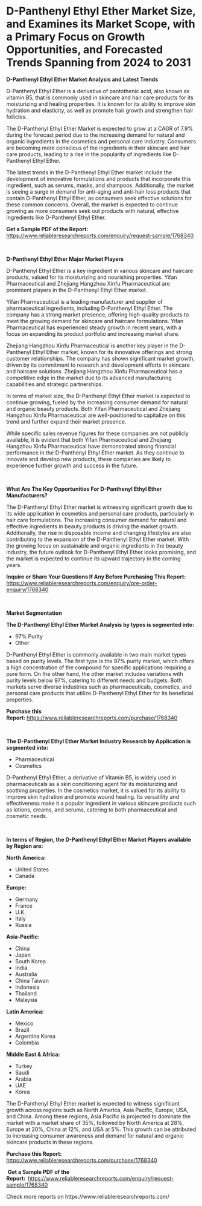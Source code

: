 <p><h1>D-Panthenyl Ethyl Ether Market Size, and Examines its Market Scope, with a Primary Focus on Growth Opportunities, and Forecasted Trends Spanning from 2024 to 2031</h1></p><p><strong>D-Panthenyl Ethyl Ether Market Analysis and Latest Trends</strong></p>
<p><p>D-Panthenyl Ethyl Ether is a derivative of pantothenic acid, also known as vitamin B5, that is commonly used in skincare and hair care products for its moisturizing and healing properties. It is known for its ability to improve skin hydration and elasticity, as well as promote hair growth and strengthen hair follicles.</p><p>The D-Panthenyl Ethyl Ether Market is expected to grow at a CAGR of 7.9% during the forecast period due to the increasing demand for natural and organic ingredients in the cosmetics and personal care industry. Consumers are becoming more conscious of the ingredients in their skincare and hair care products, leading to a rise in the popularity of ingredients like D-Panthenyl Ethyl Ether.</p><p>The latest trends in the D-Panthenyl Ethyl Ether market include the development of innovative formulations and products that incorporate this ingredient, such as serums, masks, and shampoos. Additionally, the market is seeing a surge in demand for anti-aging and anti-hair loss products that contain D-Panthenyl Ethyl Ether, as consumers seek effective solutions for these common concerns. Overall, the market is expected to continue growing as more consumers seek out products with natural, effective ingredients like D-Panthenyl Ethyl Ether.</p></p>
<p><strong>Get a Sample PDF of the Report:&nbsp;</strong> <a href="https://www.reliableresearchreports.com/enquiry/request-sample/1768340">https://www.reliableresearchreports.com/enquiry/request-sample/1768340</a></p>
<p>&nbsp;</p>
<p><strong>D-Panthenyl Ethyl Ether Major Market Players</strong></p>
<p><p>D-Panthenyl Ethyl Ether is a key ingredient in various skincare and haircare products, valued for its moisturizing and nourishing properties. Yifan Pharmaceutical and Zhejiang Hangzhou Xinfu Pharmaceutical are prominent players in the D-Panthenyl Ethyl Ether market.</p><p>Yifan Pharmaceutical is a leading manufacturer and supplier of pharmaceutical ingredients, including D-Panthenyl Ethyl Ether. The company has a strong market presence, offering high-quality products to meet the growing demand for skincare and haircare formulations. Yifan Pharmaceutical has experienced steady growth in recent years, with a focus on expanding its product portfolio and increasing market share.</p><p>Zhejiang Hangzhou Xinfu Pharmaceutical is another key player in the D-Panthenyl Ethyl Ether market, known for its innovative offerings and strong customer relationships. The company has shown significant market growth, driven by its commitment to research and development efforts in skincare and haircare solutions. Zhejiang Hangzhou Xinfu Pharmaceutical has a competitive edge in the market due to its advanced manufacturing capabilities and strategic partnerships.</p><p>In terms of market size, the D-Panthenyl Ethyl Ether market is expected to continue growing, fueled by the increasing consumer demand for natural and organic beauty products. Both Yifan Pharmaceutical and Zhejiang Hangzhou Xinfu Pharmaceutical are well-positioned to capitalize on this trend and further expand their market presence.</p><p>While specific sales revenue figures for these companies are not publicly available, it is evident that both Yifan Pharmaceutical and Zhejiang Hangzhou Xinfu Pharmaceutical have demonstrated strong financial performance in the D-Panthenyl Ethyl Ether market. As they continue to innovate and develop new products, these companies are likely to experience further growth and success in the future.</p></p>
<p>&nbsp;</p>
<p><strong>What Are The Key Opportunities For D-Panthenyl Ethyl Ether Manufacturers?</strong></p>
<p><p>The D-Panthenyl Ethyl Ether market is witnessing significant growth due to its wide application in cosmetics and personal care products, particularly in hair care formulations. The increasing consumer demand for natural and effective ingredients in beauty products is driving the market growth. Additionally, the rise in disposable income and changing lifestyles are also contributing to the expansion of the D-Panthenyl Ethyl Ether market. With the growing focus on sustainable and organic ingredients in the beauty industry, the future outlook for D-Panthenyl Ethyl Ether looks promising, and the market is expected to continue its upward trajectory in the coming years.</p></p>
<p><strong>Inquire or Share Your Questions If Any Before Purchasing This Report:</strong> <a href="https://www.reliableresearchreports.com/enquiry/pre-order-enquiry/1768340">https://www.reliableresearchreports.com/enquiry/pre-order-enquiry/1768340</a></p>
<p>&nbsp;</p>
<p><strong>Market Segmentation</strong></p>
<p><strong>The D-Panthenyl Ethyl Ether Market Analysis by types is segmented into:</strong></p>
<p><ul><li>97% Purity</li><li>Other</li></ul></p>
<p><p>D-Panthenyl Ethyl Ether is commonly available in two main market types based on purity levels. The first type is the 97% purity market, which offers a high concentration of the compound for specific applications requiring a pure form. On the other hand, the other market includes variations with purity levels below 97%, catering to different needs and budgets. Both markets serve diverse industries such as pharmaceuticals, cosmetics, and personal care products that utilize D-Panthenyl Ethyl Ether for its beneficial properties.</p></p>
<p><strong>Purchase this Report:&nbsp;</strong><a href="https://www.reliableresearchreports.com/purchase/1768340">https://www.reliableresearchreports.com/purchase/1768340</a></p>
<p>&nbsp;</p>
<p><strong>The D-Panthenyl Ethyl Ether Market Industry Research by Application is segmented into:</strong></p>
<p><ul><li>Pharmaceutical</li><li>Cosmetics</li></ul></p>
<p><p>D-Panthenyl Ethyl Ether, a derivative of Vitamin B5, is widely used in pharmaceuticals as a skin conditioning agent for its moisturizing and soothing properties. In the cosmetics market, it is valued for its ability to improve skin hydration and promote wound healing. Its versatility and effectiveness make it a popular ingredient in various skincare products such as lotions, creams, and serums, catering to both pharmaceutical and cosmetic needs.</p></p>
<p>&nbsp;</p>
<p><strong>In terms of Region, the D-Panthenyl Ethyl Ether Market Players available by Region are:</strong></p>
<p>
    <p> <strong> North America: </strong>
        <ul>
            <li>United States</li>
            <li>Canada</li>
        </ul>
        </p> 
    <p> <strong> Europe: </strong>
        <ul>
            <li>Germany</li>
            <li>France</li>
            <li>U.K.</li>
            <li>Italy</li>
            <li>Russia</li>
        </ul>
        </p> 
    <p> <strong> Asia-Pacific: </strong>
        <ul>
            <li>China</li>
            <li>Japan</li>
            <li>South Korea</li>
            <li>India</li>
            <li>Australia</li>
            <li>China Taiwan</li>
            <li>Indonesia</li>
            <li>Thailand</li>
            <li>Malaysia</li>
        </ul>
        </p> 
    <p> <strong> Latin America: </strong>
        <ul>
            <li>Mexico</li>
            <li>Brazil</li>
            <li>Argentina Korea</li>
            <li>Colombia</li>
        </ul>
        </p> 
    <p> <strong> Middle East & Africa: </strong>
        <ul>
            <li>Turkey</li>
            <li>Saudi</li>
            <li>Arabia</li>
            <li>UAE</li>
            <li>Korea</li>
        </ul>
    </p>
    </p>
<p><p>The D-Panthenyl Ethyl Ether market is expected to witness significant growth across regions such as North America, Asia Pacific, Europe, USA, and China. Among these regions, Asia Pacific is projected to dominate the market with a market share of 35%, followed by North America at 28%, Europe at 20%, China at 12%, and USA at 5%. This growth can be attributed to increasing consumer awareness and demand for natural and organic skincare products in these regions.</p></p>
<p><strong>Purchase this Report: </strong><a href="https://www.reliableresearchreports.com/purchase/1768340">https://www.reliableresearchreports.com/purchase/1768340</a></p>
<p>&nbsp;<strong>Get a Sample PDF of the Report:&nbsp;&nbsp;</strong><a href="https://www.reliableresearchreports.com/enquiry/request-sample/1768340">https://www.reliableresearchreports.com/enquiry/request-sample/1768340</a></p>
<p><strong></strong></p>
<p>Check more reports on https://www.reliableresearchreports.com/</p>